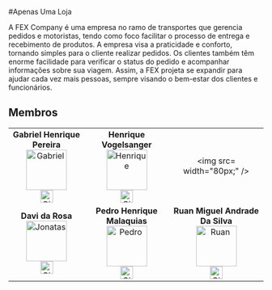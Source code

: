 #Apenas Uma Loja

A FEX Company é uma empresa no ramo de transportes que gerencia pedidos e motoristas, tendo como foco facilitar o processo de entrega e recebimento de produtos. A empresa visa a praticidade e conforto, tornando simples para o cliente realizar pedidos. Os clientes também têm enorme facilidade para verificar o status do pedido e acompanhar informações sobre sua viagem. Assim, a FEX projeta se expandir para ajudar cada vez mais pessoas, sempre visando o bem-estar dos clientes e funcionários.

## Membros

<div align="center">
<table>
<tr>

<td align="center">
   <b>Gabriel Henrique Pereira</b> <br>
   <a href="https://github.com/GabrielHenrique1784"><img src="https://avatars.githubusercontent.com/u/131368615?v=4" width="80px;" alt="Gabriel"/></a>
   <br>
   <a href="https://github.com/GabrielHenrique1784"><img src="/pictures/github-logo.png" width="25px;" alt="GitHub"/></a>
   
</td>
<td align="center">
   <b>Henrique Vogelsanger</b> <br>
   <a href="https://github.com/HenriqueVogelsanger"><img src="https://avatars.githubusercontent.com/u/131290336?v=4" width="80px;" alt="Henrique"/></a>
   <br>
   <a href="https://github.com/HenriqueVogelsanger"><img src="/pictures/github-logo.png" width="25px;" alt="GitHub"/></a>
  
</td>
<td align="center">
   
   <img src= width="80px;" /></a>

</td>
</tr>
<tr>
<td align="center">
   <b>Davi da Rosa</b> <br>
   <a href="https://github.com/ohdavir"><img src="https://avatars.githubusercontent.com/u/131276269?v=4" width="80px;" alt="Jonatas"/></a>
   <br>
   <a href="https://github.com/ohdavir""><img src="/pictures/github-logo.png" width="25px;" alt="GitHub"/></a>
 
</td>
<td align="center">
   <b>Pedro Henrique Malaquias</b> <br>
   <a href="https://github.com/PedroHenmalaquias"><img src="https://avatars.githubusercontent.com/u/127138118?v=4" width="80px;" alt="Pedro"/></a>
   <br>
   <a href="https://github.com/PedroHenmalaquias"><img src="/pictures/github-logo.png" width="25px;" alt="GitHub"/></a>
 
</td>
<td align="center">
   <b>Ruan Miguel Andrade Da Silva</b> <br>
   <a href="https://github.com/rumians"><img src="https://avatars.githubusercontent.com/u/131881948?v=4" width="80px;" alt="Ruan"/></a>
   <br>
   <a href="https://github.com/rumians"><img src="/pictures/github-logo.png" width="25px;" alt="GitHub"/></a>

</td>
</tr>
</table>
</div>
